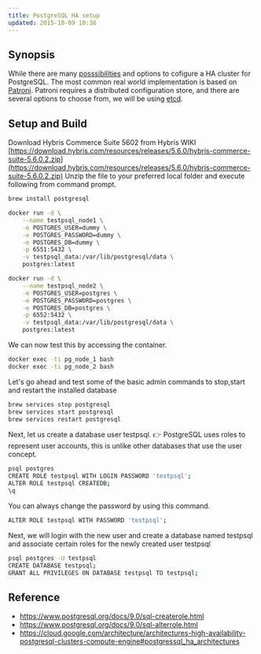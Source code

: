 ```yaml
---
title: PostgreSQL HA setup
updated: 2015-10-09 10:38
---
```


## Synopsis
While there are many [posssibilities](https://wiki.postgresql.org/wiki/Replication,_Clustering,_and_Connection_Pooling) and options to cofigure a HA cluster for PostgreSQL. The most common real world implementation is based on [Patroni](https://github.com/zalando/patroni). Patroni requires a distributed configuration store, and there are several options to choose from, we will be using [etcd](https://github.com/etcd-io/etcd).

## Setup and Build
Download Hybris Commerce Suite 5602 from Hybris WIKI [https://download.hybris.com/resources/releases/5.6.0/hybris-commerce-suite-5.6.0.2.zip](https://download.hybris.com/resources/releases/5.6.0/hybris-commerce-suite-5.6.0.2.zip)
Unzip the file to your preferred local folder and execute following from command prompt.

``` bash
brew install postgresql
```

```bash
docker run -d \
    --name testpsql_node1 \
    -e POSTGRES_USER=dummy \
    -e POSTGRES_PASSWORD=dummy \
    -e POSTGRES_DB=dummy \
    -p 6551:5432 \
    -v testpsql_data:/var/lib/postgresql/data \
    postgres:latest

docker run -d \
    --name testpsql_node2 \
    -e POSTGRES_USER=postgres \
    -e POSTGRES_PASSWORD=postgres \
    -e POSTGRES_DB=postgres \
    -p 6552:5432 \
    -v testpsql_data:/var/lib/postgresql/data \
    postgres:latest
```

We can now test this by accessing the container.
```bash
docker exec -ti pg_node_1 bash
docker exec -ti pg_node_2 bash
```

Let's go ahead and test some of the basic admin commands to stop,start and restart the installed database
```bash
brew services stop postgresql
brew services start postgresql
brew services restart postgresql
```

Next, let us create a database user testpsql.
:point_right: PostgreSQL uses roles to represent user accounts, this is unlike other databases that use the user concept.

```bash
psql postgres
CREATE ROLE testpsql WITH LOGIN PASSWORD 'testpsql';
ALTER ROLE testpsql CREATEDB;
\q
```
You can always change the password by using this command.

```bash
ALTER ROLE testpsql WITH PASSWORD 'testpsql';
```
Next, we will login with the new user and create a database named testpsql and associate certain roles for the newly created user testpsql

```bash
psql postgres -U testpsql
CREATE DATABASE testpsql;
GRANT ALL PRIVILEGES ON DATABASE testpsql TO testpsql;
```

## Reference
* https://www.postgresql.org/docs/9.0/sql-createrole.html
* https://www.postgresql.org/docs/9.0/sql-alterrole.html
* https://cloud.google.com/architecture/architectures-high-availability-postgresql-clusters-compute-engine#postgressql_ha_architectures
